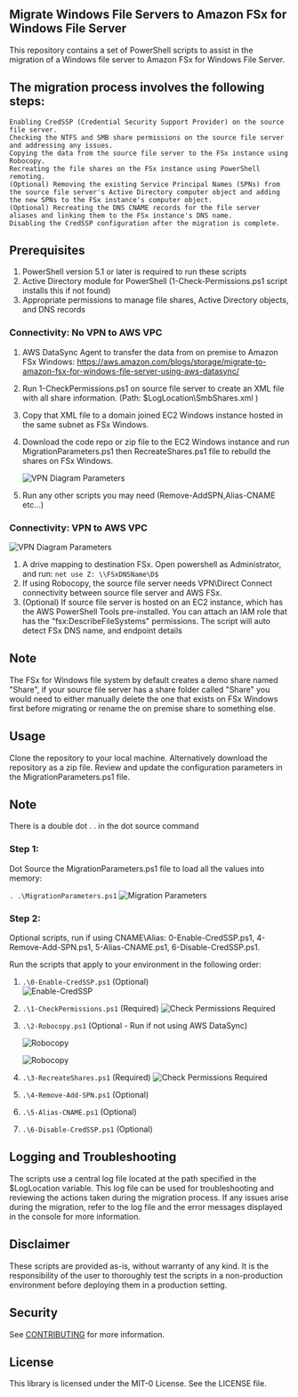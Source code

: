 ## Migrate Windows File Servers to Amazon FSx for Windows File Server

This repository contains a set of PowerShell scripts to assist in the migration of a Windows file server to Amazon FSx for Windows File Server.

## The migration process involves the following steps:

    Enabling CredSSP (Credential Security Support Provider) on the source file server.
    Checking the NTFS and SMB share permissions on the source file server and addressing any issues.
    Copying the data from the source file server to the FSx instance using Robocopy.
    Recreating the file shares on the FSx instance using PowerShell remoting.
    (Optional) Removing the existing Service Principal Names (SPNs) from the source file server's Active Directory computer object and adding the new SPNs to the FSx instance's computer object.
    (Optional) Recreating the DNS CNAME records for the file server aliases and linking them to the FSx instance's DNS name.
    Disabling the CredSSP configuration after the migration is complete.

## Prerequisites

1. PowerShell version 5.1 or later is required to run these scripts
1. Active Directory module for PowerShell (1-Check-Permissions.ps1 script installs this if not found)
1. Appropriate permissions to manage file shares, Active Directory objects, and DNS records
   
### Connectivity: No VPN to AWS VPC
   
1. AWS DataSync Agent to transfer the data from on premise to Amazon FSx Windows: https://aws.amazon.com/blogs/storage/migrate-to-amazon-fsx-for-windows-file-server-using-aws-datasync/
2. Run 1-CheckPermissions.ps1 on source file server to create an XML file with all share information. (Path: $LogLocation\SmbShares.xml )
3. Copy that XML file to a domain joined EC2 Windows instance hosted in the same subnet as FSx Windows.
4. Download the code repo or zip file to the EC2 Windows instance and run MigrationParameters.ps1 then RecreateShares.ps1 file to rebuild the shares on FSx Windows.

   ![VPN Diagram Parameters](./img/NoVPN.png)

5. Run any other scripts you may need (Remove-AddSPN,Alias-CNAME etc...)

### Connectivity: VPN to AWS VPC

   ![VPN Diagram Parameters](./img/VPN.png)

1. A drive mapping to destination FSx. Open powershell as Administrator, and run: `net use Z: \\FSxDNSName\D$`  
1. If using Robocopy, the source file server needs VPN\Direct Connect connectivity between source file server and AWS FSx.
1. (Optional) If source file server is hosted on an EC2 instance, which has the AWS PowerShell Tools pre-installed. You can attach an IAM role that has the "fsx:DescribeFileSystems" permissions. The script will auto detect FSx DNS name, and endpoint details

## Note

The FSx for Windows file system by default creates a demo share named "Share", if your source file server has a share folder called "Share" you would need to either manually delete the one that exists on FSx Windows first before migrating or rename the on premise share to something else.

## Usage

Clone the repository to your local machine. Alternatively download the repository as a zip file.
Review and update the configuration parameters in the MigrationParameters.ps1 file.

## Note

There is a double dot . . in the dot source command

### Step 1:
Dot Source the MigrationParameters.ps1 file to load all the values into memory:

` . .\MigrationParameters.ps1 `
    ![Migration Parameters](./img/MigrationParameters.png)

### Step 2:

Optional scripts, run if using CNAME\Alias: 0-Enable-CredSSP.ps1, 4-Remove-Add-SPN.ps1, 5-Alias-CNAME.ps1, 6-Disable-CredSSP.ps1. 

Run the scripts that apply to your environment in the following order:
 
    
1. ` .\0-Enable-CredSSP.ps1 ` (Optional)      
    ![Enable-CredSSP](./img/Enable-CredSSP.png)

1. ` .\1-CheckPermissions.ps1 ` (Required)
    ![Check Permissions Required](./img/CheckPermissions.png)

1. ` .\2-Robocopy.ps1 ` (Optional - Run if not using AWS DataSync)

    ![Robocopy](./img/RoboCopy1.png)

    ![Robocopy](./img/RoboCopy2.png)

1. ` .\3-RecreateShares.ps1 ` (Required)
    ![Check Permissions Required](./img/RecreateShares.png)
1. ` .\4-Remove-Add-SPN.ps1 ` (Optional)
1. ` .\5-Alias-CNAME.ps1 ` (Optional)
1. ` .\6-Disable-CredSSP.ps1 ` (Optional)

## Logging and Troubleshooting

The scripts use a central log file located at the path specified in the $LogLocation variable. This log file can be used for troubleshooting and reviewing the actions taken during the migration process.
If any issues arise during the migration, refer to the log file and the error messages displayed in the console for more information.

## Disclaimer

These scripts are provided as-is, without warranty of any kind. It is the responsibility of the user to thoroughly test the scripts in a non-production environment before deploying them in a production setting.

## Security

See [CONTRIBUTING](CONTRIBUTING.md#security-issue-notifications) for more information.

## License

This library is licensed under the MIT-0 License. See the LICENSE file.
